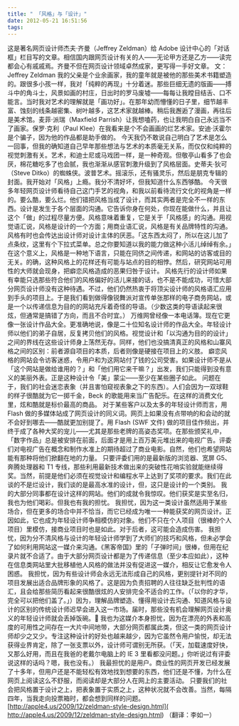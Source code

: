 ```yaml
---
title: " 「风格」与「设计」"
date: 2012-05-21 16:51:56
tags:
---
```


这是著名网页设计师杰夫·齐曼（Jeffrey Zeldman）给 Adobe 设计中心的「对话框」栏目写的文章。相信国内跟网页设计有关的人——无论甲方还是乙方——读完都会心有戚戚焉。齐曼不但在网页设计领域卓然成家，更写得一手好文章。 文：Jeffrey Zeldman 我的父亲是个业余画家，我的童年就是被他的那些美术书籍塑造的。跟很多小孩一样，我对「纯粹的再现」十分着迷。那些巨细无遗的版画——搏斗中的角斗士，风景如画的村庄，日出时的罗马废墟——每每让我瞠目结舌、口不能言。当时我对艺术的理解就是「画功好」。在那年幼而懵懂的日子里，细节越丰富、蚀刻的线条越密集、树叶越多，这艺术家就越棒。稍后我邂逅了漫画，再往后是美术馆。麦菲·派瑞（Maxfield Parrish）让我想嗑药，也让我明白自己永远当不了画家。保罗·克利（Paul Klee）在我看来是个不会画画的烂艺术家。安迪·沃霍尔是个骗子，因为他的作品都是助手做的。 今天我仍不敢说自己明白了艺术是怎么一回事，但我的确知道自己早年那些想法与艺术的本质毫无关系，而仅仅和纯粹的视觉刺激有关。艺术，和迪士尼或马戏团一样，是一种奇观。但敬亭山看多了也会厌，棉花糖吃多了也会腻，我也渐渐从感官刺激升级到了风格层面。史蒂夫·狄可（Steve Ditko）的蜘蛛侠。波普艺术。摇滚乐，还有骚灵乐，然后是朋克专辑的封面。我开始对「风格」上瘾。我分不清好坏，但我知道什么东西够酷。 今天很多年轻网页设计师看待自己这门手艺的视角，和我以前看待流行文化的视角是一样的。要么酷，要么烂。他们错把风格当成了设计，而其实两者是完全不一样的东西。设计是发生于各个层面的沟通。它告诉你身在何处，你现在能做什么，并且让这个「做」的过程尽量方便。风格意味着重复，它是关于「风格感」的沟通。用视觉语汇说，风格是设计的一个方面；用商业语汇说，风格是有关品牌特性的沟通。 风格有时也会传达出设计师对设计主体的厌恶。「这东西太闷了，所以在这儿加了点条纹，这里有个下拉式菜单。总之你要知道以我的能力做这种小活儿绰绰有余。」在这个意义上，风格是一种地下语言，只能在同侪之间传递，和网站的访客或目的无关。的确，这种风格上的花样还有可能与站点的目的相悖。然后，研究网站可用性的大师就会现身，把癖恋风格造成的恶果归咎于设计。 风格先行的设计师如果有幸能只选那些符合他们的风格偏好的活儿来接的话，也不是不能成功，可惜大部分网页设计师没有这种待遇。不过，他们仍然热衷于将顶尖设计师的风格语汇应用到手头的项目上。于是我们看到做得像锐舞派对宣传单张那样的电子商务网站，或是一个以传递信息为目的的网站充斥着奇怪的导语。（少数这类的导语读起来很炫，但通常是搞错了方向，而且不合时宜。） 万维网曾经像一本电话簿。现在它更像一张设计作品大全。更准确地说，像是二十位知名设计师的作品大全。年轻设计师以他们的弟子自居，反复拷贝他们的风格。视觉设计和「以沟通为目的的设计」之间的界线在这些设计师身上荡然无存。同样，他们也没搞清真正的风格和山寨风格之间的区别：前者源自项目的本质，后者则像是硬接在项目上的义肢。 癖恋风格的网站会令访客迷惑，令用户和为这网站付了钱的公司受害。如果设计师不是从「这个网站是做给谁用的？」和「他们用它来干嘛？」出发，我们只能得到没有意义的美丽外表。正是这种设计令「美」蒙尘——至少在某些圈子如此。 问题在于，我们的社会迷恋表象（并且害怕窥视表象之下的东西）。人们会因为一双球鞋的样子很酷就为它一掷千金，Beck 的歌能用来当广告配乐。在这样的消费文化里，炫和酷就是标价最高的商品。 对于某些客户以及太多的年轻设计师而言，用 Flash 做的多媒体站成了网页设计的同义词。网页上如果没有点带响的和会动的就不会好到哪去——酷就更加别提了。用 Flash (SWF 文件) 做的项目佳作频出，并终于成了各种大奖的宠儿——尤其是那些老牌的高姿态奖项。在那些颁奖礼中，「数字作品」总是被安排在前面，后面才是用上百万美元堆出来的电视广告。评委们对电视广告在概念和制作水准上的期待超过了商业电影。自然，他们也希望网站能有那种将他们掀翻在地的力量。 只要评委们用的是最新版的浏览器、宽屏 G5、奔腾处理器和 T1 专线，那些利用最新技术做出来的突破性花哨实验就能继续得奖。当然，前提是他们必须在视觉设计和编程水平上达到了奖项的要求。我们在此谈的不是烂设计，我们谈的是最高水准的设计，但，这只是设计的一个类别。 我的大部分同事都在设计这样的网站。他们的成就令我惊叹。他们获奖是实至名归，我也为他们喝彩。但我也有我的担忧。 我担忧，因为这一类设计虽然适用于某些场合，但在更多的场合中并不恰当，而它已经成为唯一一种能获奖的网页设计。正因如此，它也成为年轻设计师争相模仿的对象。他们不只在个人项目（很棒的个人项目）里模仿，接商业项目时也是如此。对于后者，这可能会造成伤害。 我担忧，因为分不清风格与设计的年轻设计师学到了大师们的技巧和风格，但未必学会了如何利用网站这一媒介来沟通。《黑客帝国》里的「子弹时间」很棒，但用在纪录片就不合适了。由于大部分网页设计都是为了传递信息（至少本应如此），这种在信息类网站里大批移植他人风格的做法并没有促进这一媒介，相反让它愈发令人困惑。 我担忧，因为有些设计师会永远无法形成自己的风格，更别提针对不同的项目发展出适合品牌形象的风格了。这是因为负责招聘的人往往缺乏批判性的语汇，且会给那些简历看起来很酷很炫的人安排完全不适合的工作。（「以你的才华，完全可以把他们盖了。」）因为，理解品牌塑造、懂得用设计去沟通、知道风格与设计的区别的传统设计师迟早会进入这一市场。届时，那些没有机会理解网页设计奥义的年轻设计师就会丢掉饭碗。 我也为这媒介本身担忧，因为在漂亮的外表和高度的可用性之间存在一大片中间地带，大部分网页都属此类，但这一类的网页设计师却少之又少。专注这种设计的好处也越来越少，因为它虽然令用户愉悦，却无法获得业界肯定，除了一张支票以外，设计师可谓别无所获。（「天，加载速度好快，又那么好用，而且在我爸的老戴尔电脑上的 IE 3 里看都没问题。」你听说过有评委说这样的话吗？嗯，我也没有。） 我最担忧的是用户。商业性的网页开发已经发展了十多年，但用户还是不能轻松有效地找到想要的东西，他们还是不懂，为什么在网页上阅读这么不舒服，而阅读却是大部分人在网上的主要活动。 只要我们的社会把风格置于设计之上，把表象置于实质之上，这种状况就不会改善。当然，每隔四年，当我走向投票箱时，都会想到同样的问题。 [http://apple4.us/2009/12/zeldman-style-design.html]( http://apple4.us/2009/12/zeldman-style-design.html) （翻译：李如一）